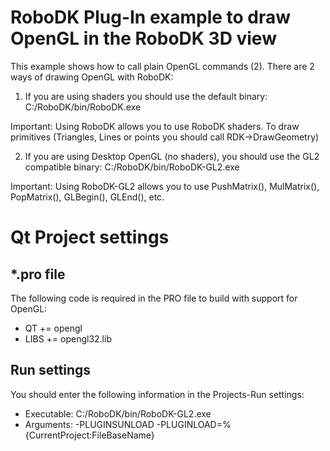 RoboDK Plug-In example to draw OpenGL in the RoboDK 3D view
===========================

This example shows how to call plain OpenGL commands (2). There are 2 ways of drawing OpenGL with RoboDK: 

1. If you are using shaders you should use the default binary:
C:/RoboDK/bin/RoboDK.exe

Important: Using RoboDK allows you to use RoboDK shaders. To draw primitives (Triangles, Lines or points you should call RDK->DrawGeometry)

2. If you are using Desktop OpenGL (no shaders), you should use the GL2 compatible binary:
C:/RoboDK/bin/RoboDK-GL2.exe
 
Important: Using RoboDK-GL2 allows you to use PushMatrix(), MulMatrix(), PopMatrix(), GLBegin(), GLEnd(), etc.




Qt Project settings
=======     

*.pro file
----------
     
The following code is required in the PRO file to build with support for OpenGL:
* QT += opengl
* LIBS += opengl32.lib


Run settings
-----------

You should enter the following information in the Projects-Run settings:
* Executable: C:/RoboDK/bin/RoboDK-GL2.exe
* Arguments: -PLUGINSUNLOAD -PLUGINLOAD=%{CurrentProject:FileBaseName}